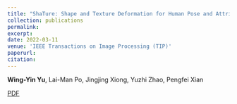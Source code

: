 ```yaml
---
title: "ShaTure: Shape and Texture Deformation for Human Pose and Attribute Transfer"
collection: publications
permalink: 
excerpt: 
date: 2022-03-11
venue: 'IEEE Transactions on Image Processing (TIP)'
paperurl: 
citation: 
---
```

<b>Wing-Yin Yu</b>, Lai-Man Po, Jingjing Xiong, Yuzhi Zhao, Pengfei Xian

[PDF](http://rocketappslab.github.io/files/2022_ShaTure_Shape_and_Texture_Deformation_for_Human_Pose_and_Attribute_Transfer.pdf)
